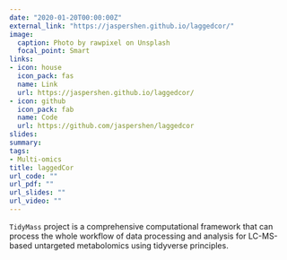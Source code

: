 ```yaml
---
date: "2020-01-20T00:00:00Z"
external_link: "https://jaspershen.github.io/laggedcor/"
image:
  caption: Photo by rawpixel on Unsplash
  focal_point: Smart
links:
- icon: house
  icon_pack: fas
  name: Link
  url: https://jaspershen.github.io/laggedcor/
- icon: github
  icon_pack: fab
  name: Code
  url: https://github.com/jaspershen/laggedcor
slides:
summary:
tags:
- Multi-omics
title: laggedCor
url_code: ""
url_pdf: ""
url_slides: ""
url_video: ""
---
```


`TidyMass` project is a comprehensive computational framework that can process the whole workflow of data processing and analysis for LC-MS-based untargeted metabolomics using tidyverse principles.